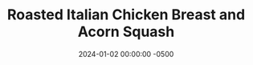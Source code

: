 ---
layout: post
title:  "Roasted Italian Chicken Breast and Acorn Squash"
date:   2024-01-02 00:00:00 -0500
categories:
- Recipes
- Chicken
permalink: /recipes/italian-chicken
image: /assets/Food/Chicken/Italian/italian-cover.jpg
ing: italian-ing
facts: italian-facts
Prep: 15
Rest: 
Cook: 30
Source1: 
Source2: 
whisk: https://s.samsungfood.com/gGRdz
tags: 
- winter
- squash
- basil
- thyme
- roast
- bake
- dice
- cutlet
- breast
- lemon
- parmesean
- cheese
- lemon
Description: This is a super simple meal that pairs Italian flavors with roasted chicken and acorn squash. They both roast in the oven, and are very quick to prepare. I make some sort of roasted chicken and roasted vegetables very often, as it's very simple, tasty, and healthy. This is just one of my ways to flavor such a dish.
Instructions: 
- Cut the squash in half and scoop out the seeds.  Keep the skin on the squash. Dice into cubes, add to a large bowl, and toss with the seasonings (oil, minced garlic, basill, onion powder, parmesean cheese, lemon pepper, and black pepper)<br><br>

- Roast at 400F for about 30-40 minutes on a parchment lined cookie sheet. Squeeze with lemon juice<br><br>

- Meanwhile, prepare the chicken. Thinly slice each of the pieces, and pound with a meat mallet to even thickness, if necessary. Add to your bowl from before, and mix with the spices (oil, vinegar, lemon, basil, thyme, onion and garlic powder, salt, and pepper), and transfer to a pan. You can let this marinate for a few hours in the fridge if you like<br><br>

- Roast at 400F for about 12-14 minutes. Place the chicken in when the acorn squash has about 13 minutes left so they're done at the same time. Let rest, and serve<br><br>
- <center><img src="/assets/Food/Chicken/Italian/italian-4.jpg" alt="" class="instruction-image"></center>
---